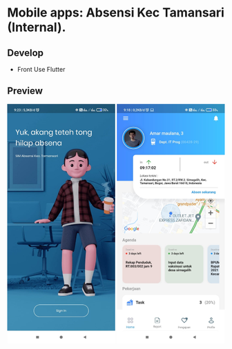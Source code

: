 # Mobile apps:  Absensi Kec Tamansari (Internal).

## Develop
- Front Use Flutter

## Preview
<p align="left"> 
 
<img src="assets/Starting.jpeg" width="250">
<img src="assets/HomePage.jpeg" width="250">

<!-- ## Getting Started
- Fork or Clone the Repository
- Give a star if this repository useful
 -->

